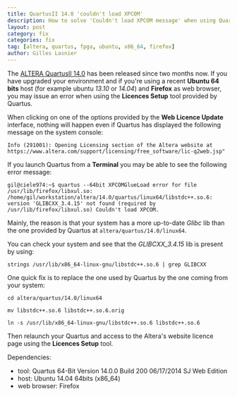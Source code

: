 ```yaml
---
title: QuartusII 14.0 'couldn't load XPCOM'
description: How to solve 'Couldn't load XPCOM message' when using Quartus 14.0 licences setup tool on Ubuntu x86_64.
layout: post
category: fix
categories: fix
tag: [altera, quartus, fpga, ubuntu, x86_64, firefox]
author: Gilles Lasnier
---
```


The [ALTERA QuartusII 14.0](http://www.altera.com/products/software/sfw-index.jsp) has been released since two months now. If you have upgraded your environment and if you're using a recent **Ubuntu 64 bits** host (for example ubuntu *13.10* or *14.04*) and **Firefox** as web browser, you may issue an error when using the **Licences Setup** tool<!--more--> provided by Quartus.

When clicking on one of the options provided by the **Web Licence Update** interface, nothing will happen even if Quartus has displayed the following message on the system console: 

`Info (291001): Opening Licensing section of the Altera website at https://www.altera.com/support/licensing/free_software/lic-q2web.jsp"`

If you launch Quartus from a **Terminal** you may be able to see the following error message:

`gil@ciele974:~$ quartus --64bit
XPCOMGlueLoad error for file /usr/lib/firefox/libxul.so:
/home/gil/workstation/altera/14.0/quartus/linux64/libstdc++.so.6: version 'GLIBCXX_3.4.15' not found (required by /usr/lib/firefox/libxul.so)
Couldn't load XPCOM.`

Mainly, the reason is that your system has a more up-to-date *Glibc* lib than the one provided by Quartus at `altera/quartus/14.0/linux64`.

You can check your system and see that the *GLIBCXX_3.4.15* lib is present by using: 

`strings /usr/lib/x86_64-linux-gnu/libstdc++.so.6 | grep GLIBCXX`

One quick fix is to replace the one used by Quartus by the one coming from your system:

`cd altera/quartus/14.0/linux64`

`mv libstdc++.so.6 libstdc++.so.6.orig`

`ln -s /usr/lib/x86_64-linux-gnu/libstdc++.so.6 libstdc++.so.6`

Then relaunch your Quartus and access to the Altera's website licence page using the **Licences Setup** tool.


Dependencies:

* tool: Quartus 64-Bit Version 14.0.0 Build 200 06/17/2014 SJ Web Edition
* host: Ubuntu 14.04 64bits (x86_64)
* web browser: Firefox
